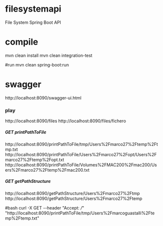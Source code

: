 # filesystemapi
File System Spring Boot API

# compile
mvn clean install
mvn clean integration-test

#run
mvn clean spring-boot:run

# swagger
http://localhost:8090/swagger-ui.html

### play
http://localhost:8090/files
http://localhost:8090/files/fichero

##### GET printPathToFile
http://localhost:8090/printPathToFile/tmp/Users%2Fmarco27%2Ftemp%2Ftmp.txt
http://localhost:8090/printPathToFile/Users%2Fmarco27%2Fopt/Users%2Fmarco27%2Ftemp%2Fopt.txt
http://localhost:8090/printPathToFile/Volumes%2FMAC200%2Fmac200/Users%2Fmarco27%2Ftemp%2Fmac200.txt

##### GET getPathStructure
http://localhost:8090/getPathStructure/Users%2Fmarco27%2Ftmp
http://localhost:8090/getPathStructure/Users%2Fmarco27%2Ftemp

#bash
curl -X GET --header "Accept: */*" "http://localhost:8090/printPathToFile/tmp/Users%2Fmarcoguastalli%2Ftemp%2Ftemp.txt"
